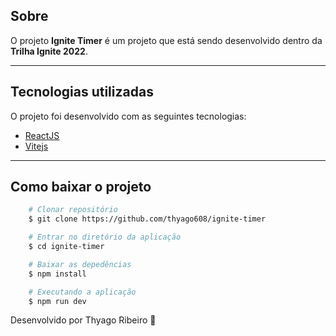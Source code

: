 ## Sobre

O projeto **Ignite Timer** é um projeto que está sendo desenvolvido dentro da **Trilha Ignite 2022**.

---

## Tecnologias utilizadas

O projeto foi desenvolvido com as seguintes tecnologias:

- [ReactJS](https://pt-br.reactjs.org/)
- [Vitejs](https://vitejs.dev/)

---

## Como baixar o projeto

```bash
    # Clonar repositório
    $ git clone https://github.com/thyago608/ignite-timer

    # Entrar no diretório da aplicação
    $ cd ignite-timer

    # Baixar as depedências
    $ npm install

    # Executando a aplicação
    $ npm run dev
```

Desenvolvido por Thyago Ribeiro 👋
